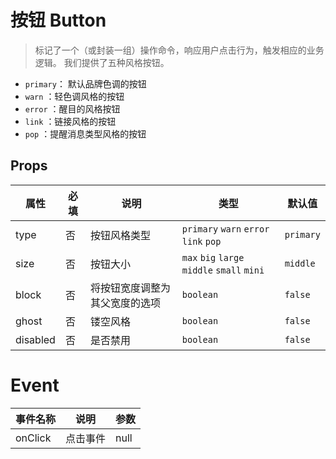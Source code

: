 # 按钮 Button

> 标记了一个（或封装一组）操作命令，响应用户点击行为，触发相应的业务逻辑。
我们提供了五种风格按钮。

 - `primary`： 默认品牌色调的按钮
 - `warn`   ：轻色调风格的按钮
 - `error`  ：醒目的风格按钮
 - `link`   ：链接风格的按钮
 - `pop`    ：提醒消息类型风格的按钮

<demo>


## Props
| 属性 | 必填 | 说明 | 类型 | 默认值 |
| --- | --- | --- | --- | --- |
| type | 否 | 按钮风格类型 | `primary` `warn` `error` `link` `pop` | `primary` |
| size | 否 |  按钮大小 | `max` `big` `large` `middle` `small` `mini` | `middle` |
| block | 否 |  将按钮宽度调整为其父宽度的选项 | `boolean` | `false` |
| ghost | 否 |  镂空风格 | `boolean` | `false` |
| disabled | 否 |  是否禁用 | `boolean` | `false` |


# Event
| 事件名称 | 说明 | 参数 |
| --- | --- | --- |
| onClick | 点击事件 | null |

